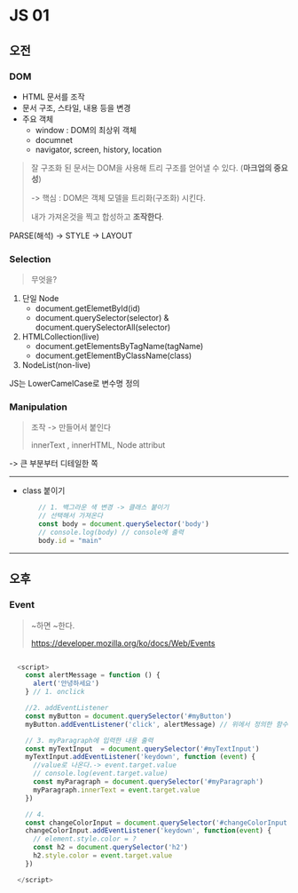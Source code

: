 # JS 01

## 오전

### DOM 

- HTML 문서를 조작 
- 문서 구조, 스타일, 내용 등을 변경
- 주요 객체
  - window : DOM의 최상위 객체
  - documnet
  - navigator, screen, history, location

> 잘 구조화 된 문서는 DOM을 사용해 트리 구조를 얻어낼 수 있다. (**마크업의 중요성**)
>
> -> 핵심 : DOM은 객체 모델을 트리화(구조화) 시킨다. 
>
> 내가 가져온것을 찍고 합성하고 **조작한다**.

PARSE(해석) -> STYLE -> LAYOUT 



### Selection

> 무엇을? 

1. 단일 Node
   - document.getElemetById(id)     
   - document.querySelector(selector)  &  document.querySelectorAll(selector)
2. HTMLCollection(live)
   - document.getElementsByTagName(tagName)
   - document.getElementByClassName(class)
3. NodeList(non-live)



JS는 LowerCamelCase로 변수명 정의



### Manipulation 

> 조작 -> 만들어서 붙인다
>
> innerText , innerHTML, Node attribut



-> 큰 부분부터 디테일한 쪽

---



- class 붙이기

  ```javascript
      // 1. 백그라운 색 변경 -> 클래스 붙이기 
      // 선택해서 가져온다
      const body = document.querySelector('body') 
      // console.log(body) // console에 출력
      body.id = "main"
  ```





---



## 오후

### Event

>~하면 ~한다.
>
>https://developer.mozilla.org/ko/docs/Web/Events

```javascript

  <script>
    const alertMessage = function () {
      alert('안녕하세요')
    } // 1. onclick

    //2. addEventListener
    const myButton = document.querySelector('#myButton')
    myButton.addEventListener('click', alertMessage) // 위에서 정의한 함수

    // 3. myParagraph에 입력한 내용 출력
    const myTextInput  = document.querySelector('#myTextInput')
    myTextInput.addEventListener('keydown', function (event) {
      //value로 나온다.-> event.target.value
      // console.log(event.target.value)
      const myParagraph = document.querySelector('#myParagraph')
      myParagraph.innerText = event.target.value
    })

    // 4.
    const changeColorInput = document.querySelector('#changeColorInput')
    changeColorInput.addEventListener('keydown', function(event) {
      // element.style.color = ? 
      const h2 = document.querySelector('h2')
      h2.style.color = event.target.value
    })

  </script>
```



